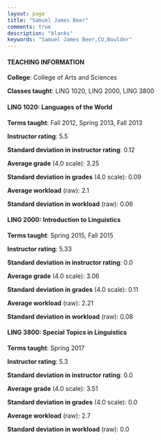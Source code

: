 ```yaml
---
layout: page
title: "Samuel James Beer" 
comments: true
description: "blanks"
keywords: "Samuel James Beer,CU,Boulder"
---
```

<head>
<script src="https://ajax.googleapis.com/ajax/libs/jquery/2.1.3/jquery.min.js"></script>
<script src="https://dl.dropboxusercontent.com/s/pc42nxpaw1ea4o9/highcharts.js?dl=0"></script>
<!-- <script src="../assets/js/highcharts.js"></script> -->
<style type="text/css">@font-face {
	font-family: "Bebas Neue";
	src: url(https://www.filehosting.org/file/details/544349/BebasNeue Regular.otf) format("opentype");
	}
	h1.Bebas { 
		font-family: "Bebas Neue", Verdana, Tahoma;
	}
</style>
</head>
	   
#### TEACHING INFORMATION

**College**: College of Arts and Sciences

**Classes taught**: LING 1020, LING 2000, LING 3800

#### LING 1020: Languages of the World

**Terms taught**: Fall 2012, Spring 2013, Fall 2013

**Instructor rating**: 5.5

**Standard deviation in instructor rating**: 0.12

**Average grade** (4.0 scale): 3.25

**Standard deviation in grades** (4.0 scale): 0.09

**Average workload** (raw): 2.1

**Standard deviation in workload** (raw): 0.06

#### LING 2000: Introduction to Linguistics

**Terms taught**: Spring 2015, Fall 2015

**Instructor rating**: 5.33

**Standard deviation in instructor rating**: 0.0

**Average grade** (4.0 scale): 3.06

**Standard deviation in grades** (4.0 scale): 0.11

**Average workload** (raw): 2.21

**Standard deviation in workload** (raw): 0.08

#### LING 3800: Special Topics in Linguistics

**Terms taught**: Spring 2017

**Instructor rating**: 5.3

**Standard deviation in instructor rating**: 0.0

**Average grade** (4.0 scale): 3.51

**Standard deviation in grades** (4.0 scale): 0.0

**Average workload** (raw): 2.7

**Standard deviation in workload** (raw): 0.0

